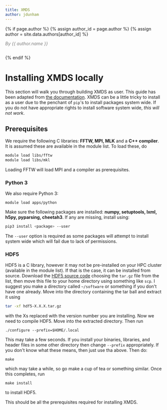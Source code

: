 ```yaml
---
title: XMDS
author: jdunham
---
```


{% if page.author %}
  {% assign author_id = page.author %}
  {% assign author = site.data.authors[author_id] %}
  <p class="page__meta" style="margin-top: 0.5em; margin-bottom: 2.0em; line-height: 1.2; color: grey; font-size: 1.0em; font-style: italic;">
    By {{ author.name }}
  </p>
{% endif %}

# Installing XMDS locally

This section will walk you through building XMDS as user. This guide has been adapted from [the documentation](http://www.xmds.org/installation.html).
XMDS can be a little tricky to install as a user due to the penchant of `pip`'s to install packages system wide.
If you do not have appropriate rights to install software system wide, *this will not work*.

## Prerequisites
We require the following C libraries: **FFTW, MPI, MLK** and a **C++ compiler**. 
It is assumed these are available in the module list. 
To load these, do 
``` bash
module load libs/fftw
module load libs/mkl
```
Loading FFTW will load MPI and a compiler as prerequisites.
### Python 3
We also require Python 3:
```
module load apps/python
```
Make sure the following packages are installed: **numpy, setuptools, lxml, h5py, pyparsing, cheetah3**. 	If any are missing, install using:
```bash
pip3 install <package> --user
```
The `--user` option is required as some packages will attempt to install system wide which will fail due to lack of permissions.

### HDF5
HDF5 is a C library, however it may not be pre-installed on your HPC cluster (available in the module list). If that is the case, it can be installed from source.
Download the [HDF5 source code](https://www.hdfgroup.org/downloads/hdf5/source-code/) choosing the `tar.gz` file from the list, then move this file to your home directory using something like `scp`. 
I suggest you make a directory called `~/software` or something if you don't have one already. 
Move into the directory containing the tar ball and extract it using 
```bash
tar -xf hdf5-X.X.X.tar.gz
```
with the Xs replaced with the version number you are installing. 
Now we need to compile HDF5. Move into the extracted directory. Then run 
```
./configure --prefix=$HOME/.local
```
This may take a few seconds. If you install your binaries, libraries, and header files in some other directory then change `--prefix` appropriately. If you don't know what   these means, then just use tha above.  Then do:
```
make
```
which may take a while, so go make a cup of tea or something similar. Once this completes, run 
```
make install
```
to install HDF5.

This should be all the prerequisites required for installing XMDS.
